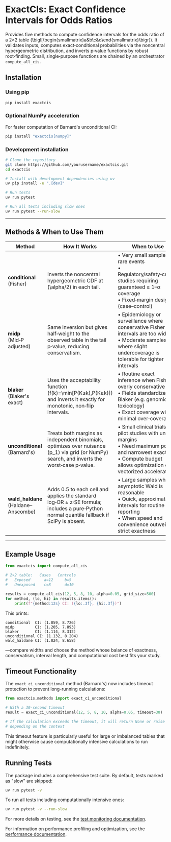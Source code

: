 # ExactCIs: Exact Confidence Intervals for Odds Ratios

Provides five methods to compute confidence intervals for the odds ratio of a 2×2 table \(\bigl[\begin{smallmatrix}a&b\\c&d\end{smallmatrix}\bigr]\). It validates inputs, computes exact‑conditional probabilities via the noncentral hypergeometric distribution, and inverts p‑value functions by robust root‑finding. Small, single‑purpose functions are chained by an orchestrator `compute_all_cis`.

## Installation

### Using pip

```bash
pip install exactcis
```

### Optional NumPy acceleration

For faster computation of Barnard's unconditional CI:

```bash
pip install "exactcis[numpy]"
```

### Development installation

```bash
# Clone the repository
git clone https://github.com/yourusername/exactcis.git
cd exactcis

# Install with development dependencies using uv
uv pip install -e ".[dev]"

# Run tests
uv run pytest

# Run all tests including slow ones
uv run pytest --run-slow
```

---

## Methods & When to Use Them

| Method          | How It Works                                                                                                            | When to Use                                                                                                                |
|-----------------|--------------------------------------------------------------------------------------------------------------------------|-----------------------------------------------------------------------------------------------------------------------------|
| **conditional**<br/>(Fisher) | Inverts the noncentral hypergeometric CDF at \(\alpha/2\) in each tail.                                                  | • Very small samples or rare events<br/>• Regulatory/safety‑critical studies requiring guaranteed ≥ 1–α coverage<br/>• Fixed‑margin designs (case–control) |
| **midp**<br/>(Mid‑P adjusted) | Same inversion but gives half‑weight to the observed table in the tail p‑value, reducing conservatism.                 | • Epidemiology or surveillance where conservative Fisher intervals are too wide<br/>• Moderate samples where slight undercoverage is tolerable for tighter intervals |
| **blaker**<br/>(Blaker's exact) | Uses the acceptability function \(f(k)=\min[P(K≤k),P(K≥k)]\) and inverts it exactly for monotonic, non‑flip intervals. | • Routine exact inference when Fisher is overly conservative<br/>• Fields standardized on Blaker (e.g. genomics, toxicology)<br/>• Exact coverage with minimal over‑coverage |
| **unconditional**<br/>(Barnard's) | Treats both margins as independent binomials, optimizes over nuisance \(p_1\) via grid (or NumPy) search, and inverts the worst‑case p‑value. | • Small clinical trials or pilot studies with unfixed margins<br/>• Need maximum power and narrowest exact CI<br/>• Compute budget allows optimization or vectorized acceleration |
| **wald_haldane**<br/>(Haldane–Anscombe) | Adds 0.5 to each cell and applies the standard log‑OR ± z·SE formula; includes a pure‑Python normal quantile fallback if SciPy is absent. | • Large samples where asymptotic Wald is reasonable<br/>• Quick, approximate intervals for routine reporting<br/>• When speed and convenience outweigh strict exactness |

---

## Example Usage

```python
from exactcis import compute_all_cis

# 2×2 table:   Cases   Controls
#   Exposed      a=12     b=5
#   Unexposed    c=8      d=10

results = compute_all_cis(12, 5, 8, 10, alpha=0.05, grid_size=500)
for method, (lo, hi) in results.items():
    print(f"{method:12s} CI: ({lo:.3f}, {hi:.3f})")
```

This prints:

```
conditional  CI: (1.059, 8.726)
midp         CI: (1.205, 7.893)
blaker       CI: (1.114, 8.312)
unconditional CI: (1.132, 8.204)
wald_haldane CI: (1.024, 8.658)
```

—compare widths and choose the method whose balance of exactness, conservatism, interval length, and computational cost best fits your study.

## Timeout Functionality

The `exact_ci_unconditional` method (Barnard's) now includes timeout protection to prevent long-running calculations:

```python
from exactcis.methods import exact_ci_unconditional

# With a 30-second timeout
result = exact_ci_unconditional(12, 5, 8, 10, alpha=0.05, timeout=30)

# If the calculation exceeds the timeout, it will return None or raise an exception
# depending on the context
```

This timeout feature is particularly useful for large or imbalanced tables that might otherwise cause 
computationally intensive calculations to run indefinitely.

## Running Tests

The package includes a comprehensive test suite. By default, tests marked as "slow" are skipped:

```bash
uv run pytest -v
```

To run all tests including computationally intensive ones:

```bash
uv run pytest -v --run-slow
```

For more details on testing, see the [test monitoring documentation](docs/test_monitoring.md).

For information on performance profiling and optimization, see the [performance documentation](docs/performance.md).
